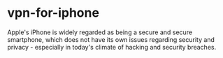 # vpn-for-iphone
 Apple's iPhone is widely regarded as being a secure and secure smartphone, which does not have its own issues regarding security and privacy - especially in today's climate of hacking and security breaches. 
